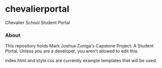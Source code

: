 # chevalierportal
Chevalier School Student Portal

### About

This repository holds Mark Joshua Zuniga's Capstone Project: A Student Portal. Unless you are a developer, you aren't allowed to edit this.

index.html and style.css are currently example templates that will be used.
